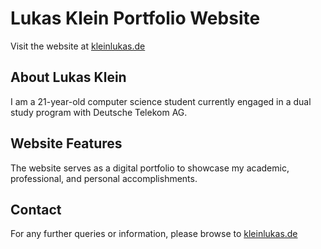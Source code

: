 # Lukas Klein Portfolio Website 

Visit the website at [kleinlukas.de](https://www.kleinlukas.de/)

## About Lukas Klein

I am a 21-year-old computer science student currently engaged in a dual study program with Deutsche Telekom AG.

## Website Features

The website serves as a digital portfolio to showcase my academic, professional, and personal accomplishments.

## Contact

For any further queries or information, please browse to [kleinlukas.de](https://www.kleinlukas.de/)
